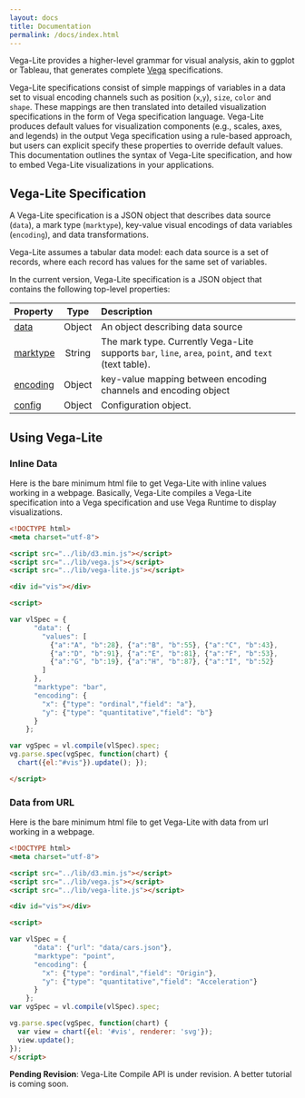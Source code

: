 ```yaml
---
layout: docs
title: Documentation
permalink: /docs/index.html
---
```


Vega-Lite provides a higher-level grammar for visual analysis, akin to ggplot or Tableau, that generates complete [Vega](https://vega.github.io/) specifications.

Vega-Lite specifications consist of simple mappings of variables in a data set to visual encoding channels such as position (`x`,`y`), `size`, `color` and `shape`. These mappings are then translated into detailed visualization specifications in the form of Vega specification language.  Vega-Lite produces default values for visualization components (e.g., scales, axes, and legends) in the output Vega specification using a rule-based approach, but users can explicit specify these properties to override default values.  
This documentation outlines the syntax of Vega-Lite specification, and how to embed Vega-Lite visualizations in your applications.

## Vega-Lite Specification

A Vega-Lite specification is a JSON object that describes data source (`data`),
a mark type (`marktype`), key-value visual encodings of data variables (`encoding`),
and data transformations.

Vega-Lite assumes a tabular data model: each data source is a set of records,
where each record has values for the same set of variables.

In the current version, Vega-Lite specification is a JSON object
that contains the following top-level properties:

| Property             | Type          | Description    |
| :------------        |:-------------:| :------------- |
| [data](data.html)    | Object        | An object describing data source |
| [marktype](marktype.html)| String        | The mark type.  Currently Vega-Lite supports `bar`, `line`, `area`, `point`, and `text` (text table). |
| [encoding](encoding.html)| Object        | key-value mapping between encoding channels and encoding object |
| [config](config.html)   | Object        | Configuration object. |

## Using Vega-Lite

### Inline Data

Here is the bare minimum html file to get Vega-Lite with inline values working in a webpage.
Basically, Vega-Lite compiles a Vega-Lite specification into a Vega
specification and use Vega Runtime to display visualizations.

```html
<!DOCTYPE html>
<meta charset="utf-8">

<script src="../lib/d3.min.js"></script>
<script src="../lib/vega.js"></script>
<script src="../lib/vega-lite.js"></script>

<div id="vis"></div>

<script>

var vlSpec = {
      "data": {
        "values": [
          {"a":"A", "b":28}, {"a":"B", "b":55}, {"a":"C", "b":43},
          {"a":"D", "b":91}, {"a":"E", "b":81}, {"a":"F", "b":53},
          {"a":"G", "b":19}, {"a":"H", "b":87}, {"a":"I", "b":52}
        ]
      },
      "marktype": "bar",
      "encoding": {
        "x": {"type": "ordinal","field": "a"},
        "y": {"type": "quantitative","field": "b"}
      }
    };

var vgSpec = vl.compile(vlSpec).spec;
vg.parse.spec(vgSpec, function(chart) {
  chart({el:"#vis"}).update(); });

</script>
```


### Data from URL

Here is the bare minimum html file to get Vega-Lite with data from url working in a webpage.

```html
<!DOCTYPE html>
<meta charset="utf-8">

<script src="../lib/d3.min.js"></script>
<script src="../lib/vega.js"></script>
<script src="../lib/vega-lite.js"></script>

<div id="vis"></div>

<script>

var vlSpec = {
      "data": {"url": "data/cars.json"},
      "marktype": "point",
      "encoding": {
        "x": {"type": "ordinal","field": "Origin"},
        "y": {"type": "quantitative","field": "Acceleration"}
      }
    };
var vgSpec = vl.compile(vlSpec).spec;

vg.parse.spec(vgSpec, function(chart) {
  var view = chart({el: '#vis', renderer: 'svg'});
  view.update();
});
</script>
```


__Pending Revision__:
Vega-Lite Compile API is under revision.  A better tutorial is coming soon.
